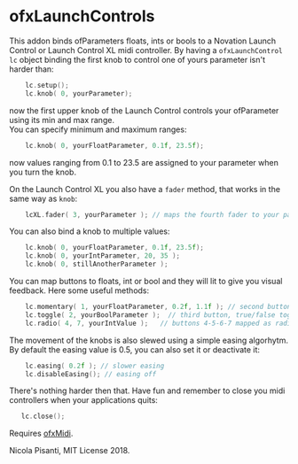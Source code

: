 ofxLaunchControls
=====================================

This addon binds ofParameters floats, ints or bools to a Novation Launch Control or Launch Control XL midi controller. By having a `ofxLaunchControl lc` object binding the first knob to control one of yours parameter isn't harder than:   
```cpp
    lc.setup();
    lc.knob( 0, yourParameter);
```
now the first upper knob of the Launch Control controls your ofParameter using its min and max range.   
You can specify minimum and maximum ranges:   
```cpp
    lc.knob( 0, yourFloatParameter, 0.1f, 23.5f);
```
now values ranging from 0.1 to 23.5 are assigned to your parameter when you turn the knob.   
   
On the Launch Control XL you also have a `fader` method, that works in the same way as `knob`:   
```cpp
    lcXL.fader( 3, yourParameter ); // maps the fourth fader to your parameter
```   
   
You can also bind a knob to multiple values:   
```cpp
    lc.knob( 0, yourFloatParameter, 0.1f, 23.5f);
    lc.knob( 0, yourIntParameter, 20, 35 );
    lc.knob( 0, stillAnotherParameter );
```
   
You can map buttons to floats, int or bool and  they will lit to give you visual feedback. Here some useful methods:   
```cpp
    lc.momentary( 1, yourFloatParameter, 0.2f, 1.1f ); // second button, 1.1 when pressed, 0.2 when released
    lc.toggle( 2, yourBoolParameter );  // third button, true/false toggle
    lc.radio( 4, 7, yourIntValue );   // buttons 4-5-6-7 mapped as radio buttons to int values 0-1-2-3
```   

The movement of the knobs is also slewed using a simple easing algorhytm. By default the easing value is 0.5, you can also set it or deactivate it:   
```cpp
    lc.easing( 0.2f ); // slower easing 
    lc.disableEasing(); // easing off
```   
   
There's nothing harder then that. Have fun and remember to close you midi controllers when your applications quits:   
```cpp
   lc.close();
```  
   

Requires [ofxMidi](https://github.com/danomatika/ofxMidi).    
   
Nicola Pisanti, MIT License 2018.   


